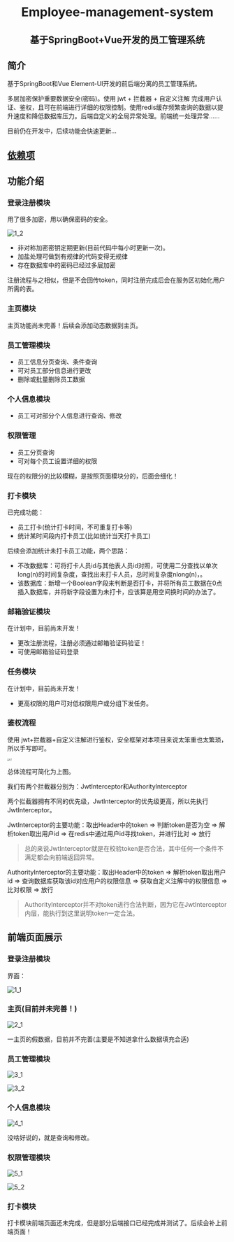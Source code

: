 <h1 align="center">Employee-management-system</h1>
<h2 align="center">基于SpringBoot+Vue开发的员工管理系统</h2>

## 简介

基于SpringBoot和Vue Element-UI开发的前后端分离的员工管理系统。

多层加密保护重要数据安全(密码)。使用 jwt + 拦截器 + 自定义注解 完成用户认证、鉴权，且可在前端进行详细的权限控制。使用redis缓存频繁查询的数据以提升速度和降低数据库压力。后端自定义的全局异常处理。前端统一处理异常......

目前仍在开发中，后续功能会快速更新...

## [依赖项](https://github.com/WeiLaiR/Employee-management-system/network/dependencies)

## 功能介绍

### 登录注册模块

用了很多加密，用以确保密码的安全。

![1_2](https://github.com/WeiLaiR/Employee-management-system/blob/master/image/1_2.png)

* 非对称加密密钥定期更新(目前代码中每小时更新一次)。
* 加盐处理可做到有规律的代码变得无规律
* 存在数据库中的密码已经过多层加密



注册流程与之相似，但是不会回传token，同时注册完成后会在服务区初始化用户所需的表。



### 主页模块

主页功能尚未完善！后续会添加动态数据到主页。



### 员工管理模块

* 员工信息分页查询、条件查询
* 可对员工部分信息进行更改
* 删除或批量删除员工数据

### 个人信息模块

* 员工可对部分个人信息进行查询、修改

### 权限管理

* 员工分页查询
* 可对每个员工设置详细的权限

现在的权限分的比较模糊，是按照页面模块分的，后面会细化！

### 打卡模块

已完成功能：

* 员工打卡(统计打卡时间，不可重复打卡等)
* 统计某时间段内打卡员工(比如统计当天打卡员工)

后续会添加统计未打卡员工功能，两个思路：

* 不改数据库：可将打卡人员id与其他表人员id对照，可使用二分查找以单次long(n)的时间复杂度，查找出未打卡人员，总时间复杂度nlong(n)，。
* 该数据库：新增一个Boolean字段来判断是否打卡，并将所有员工数据在0点插入数据库，并将新字段设置为未打卡，应该算是用空间换时间的办法了。



### 邮箱验证模块

在计划中，目前尚未开发！

* 更改注册流程，注册必须通过邮箱验证码验证！
* 可使用邮箱验证码登录



### 任务模块

在计划中，目前尚未开发！

* 更高权限的用户可对低权限用户或分组下发任务。



### 鉴权流程

使用 jwt+拦截器+自定义注解进行鉴权，安全框架对本项目来说太笨重也太繁琐，所以手写即可。

<img src="https://github.com/WeiLaiR/Employee-management-system/blob/master/image/6_1.png" alt="6_1" style="zoom:30%;" />

总体流程可简化为上图。

我们有两个拦截器分别为：JwtInterceptor和AuthorityInterceptor

两个拦截器拥有不同的优先级，JwtInterceptor的优先级更高，所以先执行JwtInterceptor。

JwtInterceptor的主要功能：取出Header中的token => 判断token是否为空 => 解析token取出用户id => 在redis中通过用户id寻找token，并进行比对 => 放行

> 总的来说JwtInterceptor就是在校验token是否合法，其中任何一个条件不满足都会向前端返回异常。

AuthorityInterceptor的主要功能：取出Header中的token => 解析token取出用户id => 查询数据库获取该id对应用户的权限信息 => 获取自定义注解中的权限信息 => 比对权限 => 放行

> AuthorityInterceptor并不对token进行合法判断，因为它在JwtInterceptor内层，能执行到这里说明token一定合法。



## 前端页面展示

### 登录注册模块

界面：

![1_1](https://github.com/WeiLaiR/Employee-management-system/blob/master/image/1_1.jpg)





### 主页(目前并未完善！)

![2_1](https://github.com/WeiLaiR/Employee-management-system/blob/master/image/2_1.png)

一主页的假数据，目前并不完善(主要是不知道拿什么数据填充合适)



### 员工管理模块

![3_1](https://github.com/WeiLaiR/Employee-management-system/blob/master/image/3_1.png)

![3_2](https://github.com/WeiLaiR/Employee-management-system/blob/master/image/3_2.png)





### 个人信息模块

![4_1](https://github.com/WeiLaiR/Employee-management-system/blob/master/image/4_1.png)

没啥好说的，就是查询和修改。

### 权限管理模块

![5_1](https://github.com/WeiLaiR/Employee-management-system/blob/master/image/5_1.png)

![5_2](https://github.com/WeiLaiR/Employee-management-system/blob/master/image/5_2.png)





### 打卡模块

打卡模块前端页面还未完成，但是部分后端接口已经完成并测试了。后续会补上前端页面！
